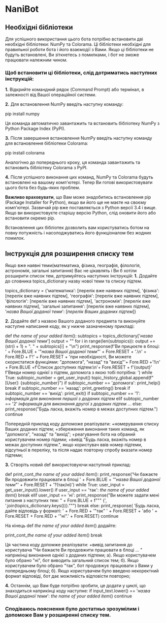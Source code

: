 # NaniBot
## Необхідні бібліотеки ##
Для успішного використання цього бота потрібно встановити дві необхідні бібліотеки: NumPy та Colorama. Ці бібліотеки необхідні для правильної роботи бота і його взаємодії з Вами. Якщо ці бібліотеки не будуть встановлені, Ви зіткнетесь з помилками, і бот не зможе працювати належним чином.
### Щоб встановити ці бібліотеки, слід дотриматись наступних інструкцій: ###
**1.** Відкрийте командний рядок (Command Prompt) або термінал, в залежності від Вашої операційної системи.

**2.** Для встановлення NumPy введіть наступну команду:

pip install numpy

Ця команда автоматично завантажить та встановить бібліотеку NumPy з Python Package Index (PyPI).

**3.** Після завершення встановлення NumPy введіть наступну команду для встановлення бібліотеки Colorama:

pip install colorama

Аналогічно до попереднього кроку, ця команда завантажить та встановить бібліотеку Colorama з PyPI.

**4.** Після успішного виконання цих команд, NumPy та Colorama будуть встановлені на вашому комп'ютері. Тепер Ви готові використовувати цього бота без будь-яких проблем.

**Важливо враховувати**, що Вам може знадобитись встановлення pip (Package Installer for Python), якщо ви його ще не маєте на своєму комп'ютері. Зазвичай pip вже поставляється з Python версії 3.4 і вище. Якщо ви використовуєте старішу версію Python, слід оновити його або встановити окремо pip.

Встановлення цих бібліотек дозволить вам користуватись ботом на повну потужність і насолоджуватись його функціоналом без жодних помилок.


## Інструкція для розширення списку тем ##
Якщо вже наявні теми(математика, фізика, географія, філологія, астрономія, загальні запитання) Вас не цікавлять і Ви б хотіли розширити список тем, дотримуйтесь наступних інструкцій:
**1.** Додайте до словника topics_dictionary назву нової теми та списку підтем.

topics_dictionary = {'математика': [перелік вже наявних підтем],
                     'фізика': [перелік вже наявних підтем],
                     'географія': [перелік вже наявних підтем],
                     'філологія': [перелік вже наявних підтем],
                     'астрономія': [перелік вже наявних підтем],
                     'загальні запитання': [перелік вже наявних підтем],
                     '*назва Вашої доданої теми*': [*перелік Ваших доданих підтем*]}
                    
 **2.** Додайте def з назвою Вашого доданого предмета та виконуйте наступне написання коду, як у нижче зазначеному прикладі:
 
 def *the name of your added item*():
    subtopics = topics_dictionary['*назва Вашої доданої теми*']
    output = ""
    for i in range(len(subtopics)):
        output += (str(i + 1) + ". " + subtopics[i] + "\n")
    print_response(f'Ви прицюєте в блоці: ' + Fore.BLUE + '"*назва Вашої доданої теми*"' + Fore.RESET + '.\n' + Fore.RED +
f'!' + Fore.RESET + 'при необхідності, Ви можете скористатися функціями: "допомога", "назад" та "вихід"'+ Fore.RED +'!\n'
                   + Fore.BLUE +f'Список доступних підтем:\n'+ Fore.RESET +
                   f'{output}'
                   f'Введи номер однієї з підтем, допомога з якою тобі потрібна: ')
    while True:
        subtopic_number = get_user_input()
        topic_history_global.append(f"[User]: {subtopic_number}")
        if subtopic_number == 'допомога':
            print_help()
            break
        if subtopic_number == 'назад':
            print_greeting()
            break
        if subtopic_number == 'вихід':
            print_exit()
        if subtopic_number == '1':
            *інформація для виконання першої з доданих підтем*
        elif subtopic_number == '2'
            *інформація для виконання другої з доданих підтем*
        ...
        else:
            print_response("Будь ласка, вкажіть номер в межах доступних підтем.")
            continue
        
Попередній приклад коду допоможе реалізувати:
+номерування списку Ваших доданих підтем;
+збереження виконання таких команд, як "допомога", "назад" та "вихід";
+реагування бота на обраний користувачем номер підеми;
+вивід "Будь ласка, вкажіть номер в межах доступних підтем.", якщо користувач ввів номер підтеми, відсутньої в переліку, та після надає повторну спробу вказати номер підтеми;

**3.** Створіть новий def використовуючи наступний приклад:

def print_cont_*the name of your added item*():
    print_response('Чи бажаєте Ви продовжити працювати в блоці ' + Fore.BLUE + '"*назва Вашої доданої теми*"' + Fore.RESET +
                   '?(так/ні)')
    while True:
        user_input = get_user_input().lower()
        if user_input == 'так':
            *the name of your added item*()
            break
        elif user_input == 'ні':
            print_response("Ви можете задати мені питання з наступних тем: " + Fore.BLUE + f"""
{', '.join(topics_dictionary.keys())}.""")
            break
        else:
            print_response(
                'Будь ласка, дайте відповідь у форматі: ' + Fore.RED + '"так" ' + Fore.RESET + 'або ' + Fore.RESET +
                Fore.RED + '"ні".' + Fore.RESET)
            continue

На кінець def *the name of your added item*() додайте:

print_cont_*the name of your added item*()
break

Ця частина коду допомже реалізувати:
+вивід запитання до користувача "Чи бажаєте Ви продовжити працювати в блоці ... " наприкінці виконання однієї з доданих підтеми;
    а). Якщо користувачем було обрано "ні", бот виводить загальний список тем;
    б). Якщо користувачем було обрано "так", бот продовжує працювати з Вами у попередньому блоці;
    б). Якщо користувачем було введено некоректний формат відповіді, бот дає можливість відповісти повторно;

**4.** Останнім, що Вам буде потрібно зробити, це додати у циклі, що знаходиться наприкінці коду наступне:
    if input_text.lower() == '*назва Вашої доданої теми*':
        *the name of your added item*()
        continue
      
### Сподіваюсь пояснення було достатньо зрозумілим і допоможе Вам у розширенні списку тем. ###
